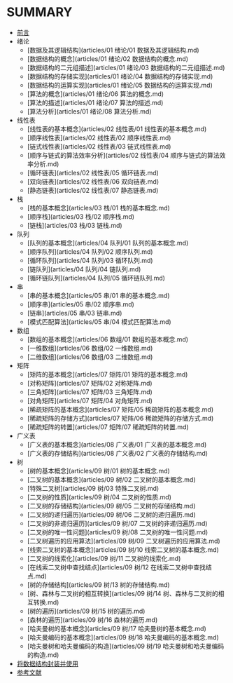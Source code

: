 # SUMMARY

* [前言](README.md)
* 绪论
  * [数据及其逻辑结构](articles/01 绪论/01 数据及其逻辑结构.md)
  * [数据结构的概念](articles/01 绪论/02 数据结构的概念.md)
  * [数据结构的二元组描述](articles/01 绪论/03 数据结构的二元组描述.md)
  * [数据结构的存储实现](articles/01 绪论/04 数据结构的存储实现.md)
  * [数据结构的运算实现](articles/01 绪论/05 数据结构的运算实现.md)
  * [算法的概念](articles/01 绪论/06 算法的概念.md)
  * [算法的描述](articles/01 绪论/07 算法的描述.md)
  * [算法分析](articles/01 绪论/08 算法分析.md)
* 线性表
  * [线性表的基本概念](articles/02 线性表/01 线性表的基本概念.md)
  * [顺序线性表](articles/02 线性表/02 顺序线性表.md)
  * [链式线性表](articles/02 线性表/03 链式线性表.md)
  * [顺序与链式的算法效率分析](articles/02 线性表/04 顺序与链式的算法效率分析.md)
  * [循环链表](articles/02 线性表/05 循环链表.md)
  * [双向链表](articles/02 线性表/06 双向链表.md)
  * [静态链表](articles/02 线性表/07 静态链表.md)
* 栈
  * [栈的基本概念](articles/03 栈/01 栈的基本概念.md)
  * [顺序栈](articles/03 栈/02 顺序栈.md)
  * [链栈](articles/03 栈/03 链栈.md)
* 队列
  * [队列的基本概念](articles/04 队列/01 队列的基本概念.md)
  * [顺序队列](articles/04 队列/02 顺序队列.md)
  * [循环队列](articles/04 队列/03 循环队列.md)
  * [链队列](articles/04 队列/04 链队列.md)
  * [循环链队列](articles/04 队列/05 循环链队列.md)
* 串
  * [串的基本概念](articles/05 串/01 串的基本概念.md)
  * [顺序串](articles/05 串/02 顺序串.md)
  * [链串](articles/05 串/03 链串.md)
  * [模式匹配算法](articles/05 串/04 模式匹配算法.md)
* 数组
  * [数组的基本概念](articles/06 数组/01 数组的基本概念.md)
  * [一维数组](articles/06 数组/02 一维数组.md)
  * [二维数组](articles/06 数组/03 二维数组.md)
* 矩阵
  * [矩阵的基本概念](articles/07 矩阵/01 矩阵的基本概念.md)
  * [对称矩阵](articles/07 矩阵/02 对称矩阵.md)
  * [三角矩阵](articles/07 矩阵/03 三角矩阵.md)
  * [对角矩阵](articles/07 矩阵/04 对角矩阵.md)
  * [稀疏矩阵的基本概念](articles/07 矩阵/05 稀疏矩阵的基本概念.md)
  * [稀疏矩阵的存储方式](articles/07 矩阵/06 稀疏矩阵的存储方式.md)
  * [稀疏矩阵的转置](articles/07 矩阵/07 稀疏矩阵的转置.md)
* 广义表
  * [广义表的基本概念](articles/08 广义表/01 广义表的基本概念.md)
  * [广义表的存储结构](articles/08 广义表/02 广义表的存储结构.md)
* 树
  * [树的基本概念](articles/09 树/01 树的基本概念.md)
  * [二叉树的基本概念](articles/09 树/02 二叉树的基本概念.md)
  * [特殊二叉树](articles/09 树/03 特殊二叉树.md)
  * [二叉树的性质](articles/09 树/04 二叉树的性质.md)
  * [二叉树的存储结构](articles/09 树/05 二叉树的存储结构.md)
  * [二叉树的递归遍历](articles/09 树/06 二叉树的递归遍历.md)
  * [二叉树的非递归遍历](articles/09 树/07 二叉树的非递归遍历.md)
  * [二叉树的唯一性问题](articles/09 树/08 二叉树的唯一性问题.md)
  * [二叉树遍历的应用算法](articles/09 树/09 二叉树遍历的应用算法.md)
  * [线索二叉树的基本概念](articles/09 树/10 线索二叉树的基本概念.md)
  * [二叉树的线索化](articles/09 树/11 二叉树的线索化.md)
  * [在线索二叉树中查找结点](articles/09 树/12 在线索二叉树中查找结点.md)
  * [树的存储结构](articles/09 树/13 树的存储结构.md)
  * [树、森林与二叉树的相互转换](articles/09 树/14 树、森林与二叉树的相互转换.md)
  * [树的遍历](articles/09 树/15 树的遍历.md)
  * [森林的遍历](articles/09 树/16 森林的遍历.md)
  * [哈夫曼树的基本概念](articles/09 树/17 哈夫曼树的基本概念.md)
  * [哈夫曼编码的基本概念](articles/09 树/18 哈夫曼编码的基本概念.md)
  * [哈夫曼树和哈夫曼编码的构造](articles/09 树/19 哈夫曼树和哈夫曼编码的构造.md)
* [将数据结构封装并使用](articles/将数据结构封装并使用.md)
* [参考文献](articles/参考文献.md)